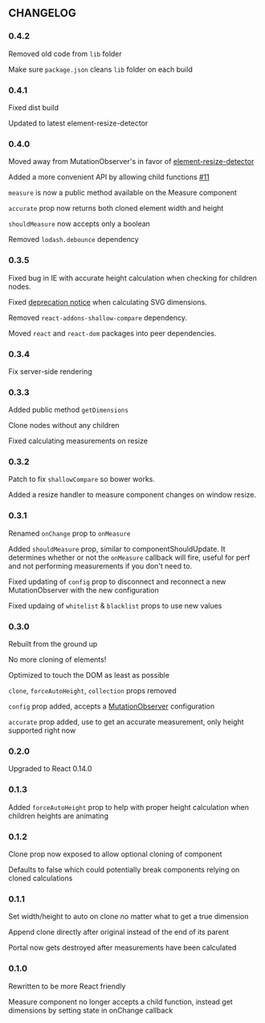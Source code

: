 ## CHANGELOG
### 0.4.2
Removed old code from `lib` folder

Make sure `package.json` cleans `lib` folder on each build

### 0.4.1
Fixed dist build

Updated to latest element-resize-detector

### 0.4.0

Moved away from MutationObserver's in favor of [element-resize-detector](https://github.com/wnr/element-resize-detector)

Added a more convenient API by allowing child functions [#11](https://github.com/souporserious/react-measure/issues/11)

`measure` is now a public method available on the Measure component

`accurate` prop now returns both cloned element width and height

`shouldMeasure` now accepts only a boolean

Removed `lodash.debounce` dependency


### 0.3.5

Fixed bug in IE with accurate height calculation when checking for children nodes.

Fixed [deprecation notice](https://www.chromestatus.com/features/5724912467574784) when calculating SVG dimensions.

Removed `react-addons-shallow-compare` dependency.

Moved `react` and `react-dom` packages into peer dependencies.

### 0.3.4

Fix server-side rendering

### 0.3.3

Added public method `getDimensions`

Clone nodes without any children

Fixed calculating measurements on resize

### 0.3.2

Patch to fix `shallowCompare` so bower works.

Added a resize handler to measure component changes on window resize.

### 0.3.1

Renamed `onChange` prop to `onMeasure`

Added `shouldMeasure` prop, similar to componentShouldUpdate. It determines whether or not the `onMeasure` callback will fire, useful for perf and not performing measurements if you don't need to.

Fixed updating of `config` prop to disconnect and reconnect a new MutationObserver with the new configuration

Fixed updaing of `whitelist` & `blacklist` props to use new values

### 0.3.0

Rebuilt from the ground up

No more cloning of elements!

Optimized to touch the DOM as least as possible

`clone`, `forceAutoHeight`, `collection` props removed

`config` prop added, accepts a [MutationObserver](https://developer.mozilla.org/en-US/docs/Web/API/MutationObserver#MutationObserverInit) configuration

`accurate` prop added, use to get an accurate measurement, only height supported right now

### 0.2.0

Upgraded to React 0.14.0

### 0.1.3

Added `forceAutoHeight` prop to help with proper height calculation when children heights are animating

### 0.1.2

Clone prop now exposed to allow optional cloning of component

Defaults to false which could potentially break components relying on cloned calculations

### 0.1.1

Set width/height to auto on clone no matter what to get a true dimension

Append clone directly after original instead of the end of its parent

Portal now gets destroyed after measurements have been calculated

### 0.1.0

Rewritten to be more React friendly

Measure component no longer accepts a child function, instead get dimensions by setting state in onChange callback
